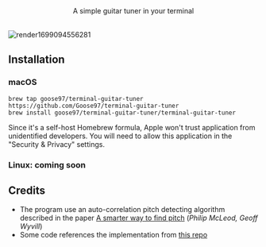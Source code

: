 <div align="center">A simple guitar tuner in your terminal</div>
<br>

![render1699094556281](https://github.com/Goose97/terminal-guitar-tuner/assets/35915460/c4f17e2d-d93c-40dd-8236-b140cbf1416b)

## Installation

### macOS

```
brew tap goose97/terminal-guitar-tuner https://github.com/Goose97/terminal-guitar-tuner
brew install goose97/terminal-guitar-tuner/terminal-guitar-tuner
```

Since it's a self-host Homebrew formula, Apple won't trust application from unidentified developers. You will need to allow this application in the "Security & Privacy" settings.

### Linux: coming soon

## Credits

- The program use an auto-correlation pitch detecting algorithm described in the paper [A smarter way to find pitch](https://www.cs.otago.ac.nz/graphics/Geoff/tartini/papers/A_Smarter_Way_to_Find_Pitch.pdf) (_Philip McLeod, Geoff Wyvill_)
- Some code references the implementation from [this repo](https://github.com/sevagh/pitch-detection/blob/master/misc/mcleod/README.md)

